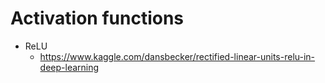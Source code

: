 # Activation functions
* ReLU
  - https://www.kaggle.com/dansbecker/rectified-linear-units-relu-in-deep-learning
